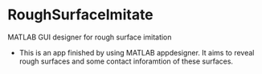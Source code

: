 # RoughSurfaceImitate
MATLAB GUI designer for rough surface imitation

* This is an app finished by using MATLAB appdesigner. It aims to reveal rough surfaces and some contact inforamtion of these surfaces.
